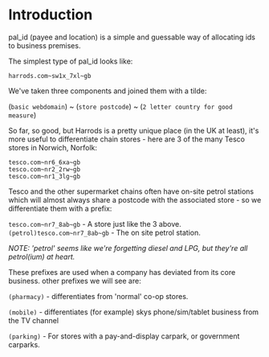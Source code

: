 # Introduction

pal_id (payee and location) is a simple and guessable way of allocating ids to business premises.

The simplest type of pal_id looks like:

`harrods.com~sw1x_7xl~gb`

We've taken three components and joined them with a tilde:

(`basic webdomain`) ~ (`store postcode`) ~ (`2 letter country for good measure`)

So far, so good, but Harrods is a pretty unique place (in the UK at least), it's more useful to differentiate chain stores - here are 3 of the many Tesco stores in Norwich, Norfolk:

`tesco.com~nr6_6xa~gb`<br/>
`tesco.com~nr2_2rw~gb`<br/>
`tesco.com~nr1_3lg~gb`

Tesco and the other supermarket chains often have on-site petrol stations which will almost always share a postcode with the associated store - so we differentiate them with a prefix:

`tesco.com~nr7_8ab~gb` - A store just like the 3 above.<br/>
`(petrol)tesco.com~nr7_8ab~gb` - The on site petrol station.

<em>NOTE: 'petrol' seems like we're forgetting diesel and LPG, but they're all petrol(ium) at heart.</em>

These prefixes are used when a company has deviated from its core business. other prefixes we will see are:

 `(pharmacy)` - differentiates from 'normal' co-op stores.
 
 `(mobile)` - differentiates (for example) skys phone/sim/tablet business from the TV channel

 `(parking)` - For stores with a pay-and-display carpark, or government carparks.
 
 
